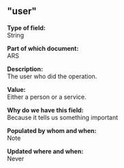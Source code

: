 ## "user"

**Type of field:**  
String  

**Part of which document:**  
ARS

**Description:**  
The user who did the operation.

**Value:**  
Either a person or a service.

**Why do we have this field:**  
Because it tells us something important  

**Populated by whom and when:**  
Note  

**Updated where and when:**  
Never

